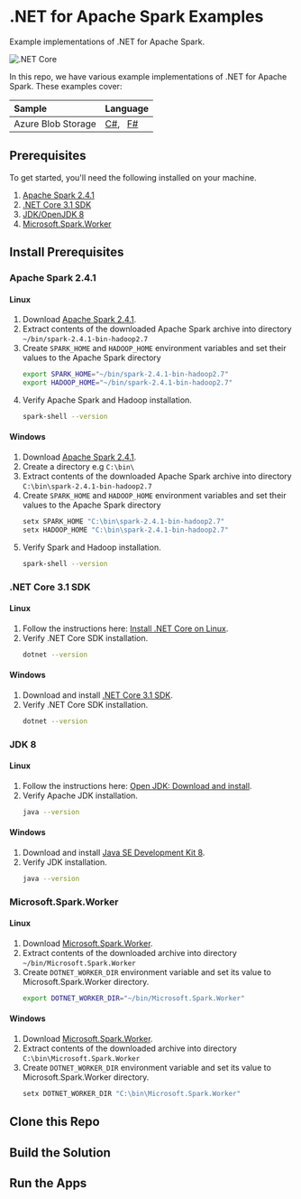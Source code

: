 # .NET for Apache Spark Examples
Example implementations of .NET for Apache Spark.

![.NET Core](https://github.com/usmanmohammed/dotnet-spark-samples/workflows/.NET%20Core/badge.svg?branch=master)

In this repo, we have various example implementations of .NET for Apache Spark. These examples cover:

Sample | Language
:--- | :---
Azure Blob Storage | [C#](), &nbsp; [F#]()

## Prerequisites
To get started, you'll need the following installed on your machine.
 1. [Apache Spark 2.4.1]()
 2. [.NET Core 3.1 SDK]()
 3. [JDK/OpenJDK 8]()
 4. [Microsoft.Spark.Worker]()

## Install Prerequisites
### Apache Spark 2.4.1
#### Linux

1. Download [Apache Spark 2.4.1]().
1. Extract contents of the downloaded Apache Spark archive into directory `~/bin/spark-2.4.1-bin-hadoop2.7`
3. Create `SPARK_HOME` and `HADOOP_HOME` environment variables and set their values to the Apache Spark directory 
    ```sh
    export SPARK_HOME="~/bin/spark-2.4.1-bin-hadoop2.7"
    export HADOOP_HOME="~/bin/spark-2.4.1-bin-hadoop2.7"
    ```
4. Verify Apache Spark and Hadoop installation.
    ```sh
    spark-shell --version
    ```

#### Windows
1. Download [Apache Spark 2.4.1]().
1. Create a directory e.g `C:\bin\`
2. Extract contents of the downloaded Apache Spark archive into directory `C:\bin\spark-2.4.1-bin-hadoop2.7`
3. Create `SPARK_HOME` and `HADOOP_HOME` environment variables and set their values to the Apache Spark directory 
   ```sh
   setx SPARK_HOME "C:\bin\spark-2.4.1-bin-hadoop2.7"
   setx HADOOP_HOME "C:\bin\spark-2.4.1-bin-hadoop2.7"
    ```
5. Verify Spark and Hadoop installation.
    ```sh
    spark-shell --version
    ```

### .NET Core 3.1 SDK
#### Linux

1. Follow the instructions here: [Install .NET Core on Linux]().
4. Verify .NET Core SDK installation.
    ```sh
    dotnet --version
    ```
#### Windows

1. Download and install [.NET Core 3.1 SDK]().
5. Verify .NET Core SDK installation.
    ```sh
    dotnet --version
    ```

### JDK 8

#### Linux

1. Follow the instructions here: [Open JDK: Download and install](https://openjdk.java.net/install/).
4. Verify Apache JDK installation.
    ```sh
    java --version
    ```

#### Windows
1. Download and install [Java SE Development Kit 8](https://www.oracle.com/pt/java/technologies/javase/javase-jdk8-downloads.html).
5. Verify JDK installation.
    ```sh
    java --version
    ```

### Microsoft.Spark.Worker

#### Linux

1. Download [Microsoft.Spark.Worker]().
2. Extract contents of the downloaded archive into directory `~/bin/Microsoft.Spark.Worker`
3. Create `DOTNET_WORKER_DIR` environment variable and set its value to Microsoft.Spark.Worker directory.
    ```sh
    export DOTNET_WORKER_DIR="~/bin/Microsoft.Spark.Worker"
    ```
#### Windows
1. Download [Microsoft.Spark.Worker]().
2. Extract contents of the downloaded archive into directory `C:\bin\Microsoft.Spark.Worker`
3. Create `DOTNET_WORKER_DIR` environment variable and set its value to Microsoft.Spark.Worker directory.
    ```sh
    setx DOTNET_WORKER_DIR "C:\bin\Microsoft.Spark.Worker"
    ```

## Clone this Repo

## Build the Solution

## Run the Apps

